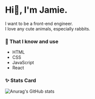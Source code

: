 # Hi👋, I'm Jamie.
I want to be a front-end engineer. <br>
I love any cute animals, especially rabbits.


### 📌 That I know and use
* HTML
* CSS
* JavaScript
* React

### ✨ Stats Card
![Anurag's GitHub stats](https://github-readme-stats.vercel.app/api?username=violet120&show_icons=true&theme=dracula)


<!--
**violet120/violet120** is a ✨ _special_ ✨ repository because its `README.md` (this file) appears on your GitHub profile.

Here are some ideas to get you started:

- 🔭 I’m currently studying in alphacamp
- 🌱 I’m currently learning ...
- 👯 I’m looking to collaborate on ...
- 🤔 I’m looking for help with ...
- 💬 Ask me about ...
- 📫 How to reach me: ...
- 😄 Pronouns: ...
- ⚡ Fun fact: ...
-->
